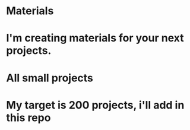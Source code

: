 # Materials
# I'm creating materials for your next projects.
# All small projects
# My target is 200 projects, i'll add in this repo
